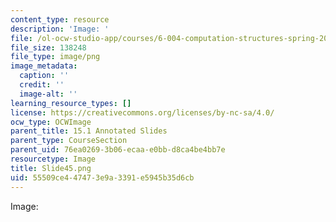 ```yaml
---
content_type: resource
description: 'Image: '
file: /ol-ocw-studio-app/courses/6-004-computation-structures-spring-2017/55509ce447473e9a3391e5945b35d6cb_Slide45.png
file_size: 138248
file_type: image/png
image_metadata:
  caption: ''
  credit: ''
  image-alt: ''
learning_resource_types: []
license: https://creativecommons.org/licenses/by-nc-sa/4.0/
ocw_type: OCWImage
parent_title: 15.1 Annotated Slides
parent_type: CourseSection
parent_uid: 76ea0269-3b06-ecaa-e0bb-d8ca4be4bb7e
resourcetype: Image
title: Slide45.png
uid: 55509ce4-4747-3e9a-3391-e5945b35d6cb
---
```

Image: 